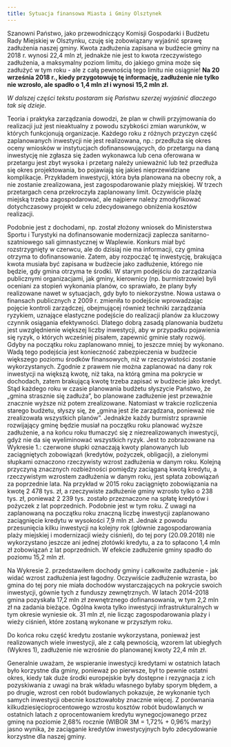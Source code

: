 ```yaml
---
title: Sytuacja finansowa Miasta i Gminy Olsztynek
---
```


Szanowni Państwo, jako przewodniczący Komisji Gospodarki i Budżetu Rady Miejskiej w Olsztynku, czuję się zobowiązany wyjaśnić sprawę zadłużenia naszej gminy. Kwota zadłużenia zapisana w budżecie gminy na 2018 r. wynosi 22,4 mln zł, jednakże nie jest to kwota rzeczywistego zadłużenia, a maksymalny poziom limitu, do jakiego gmina może się zadłużyć w tym roku - ale z całą pewnością tego limitu nie osiągnie!
**Na 20 września 2018 r., kiedy przygotowuję tę informację, zadłużenie nie tylko nie wzrosło, ale spadło o 1,4  mln zł i wynosi 15,2 mln zł.**

*W dalszej części tekstu postaram się Państwu szerzej wyjaśnić dlaczego tak się dzieje.*

Teoria i praktyka zarządzania dowodzi, że plan w chwili przyjmowania do realizacji już jest nieaktualny z powodu szybkości zmian warunków, w których funkcjonują organizacje. Każdego roku z różnych przyczyn część zaplanowanych inwestycji nie jest realizowana, np.: przedłuża się okres oceny wniosków w instytucjach dofinansowujących, do przetargu na daną inwestycję nie zgłasza się żaden wykonawca lub cena oferowana w przetargu jest zbyt wysoka i przetarg należy unieważnić lub też przedłuża się okres projektowania, bo pojawiają się jakieś nieprzewidziane komplikacje. Przykładem inwestycji, która była planowana na obecny rok, a nie zostanie zrealizowana, jest zagospodarowanie plaży miejskiej. W trzech przetargach cena przekroczyła zaplanowany limit. Oczywiście plażę miejską trzeba zagospodarować, ale najpierw należy zmodyfikować dotychczasowy projekt w celu zdecydowanego obniżenia kosztów realizacji.

Podobnie jest z dochodami, np. został złożony wniosek do Ministerstwa Sportu i Turystyki na dofinansowanie modernizacji zaplecza sanitarno-szatniowego sali gimnastycznej w Waplewie. Konkurs miał być rozstrzygnięty w czerwcu, ale do dzisiaj nie ma informacji, czy gmina otrzyma to dofinansowanie. Zatem, aby rozpocząć tę inwestycję, brakująca kwota musiała być zapisana w budżecie jako zadłużenie, którego nie będzie, gdy gmina otrzyma te środki.
W starym podejściu do zarządzania publicznymi organizacjami, jak gminy, kierownicy (np. burmistrzowie) byli oceniani za stopień wykonania planów, co sprawiało, że plany były realizowane nawet w sytuacjach, gdy było to niekorzystne. Nowa ustawa o finansach publicznych z 2009 r. zmieniła to podejście wprowadzając pojęcie kontroli zarządczej, obejmującej również techniki zarządzania ryzykiem, uznające elastyczne podejście do realizacji planów za kluczowy czynnik osiągania efektywności.
Dlatego dobrą zasadą planowania budżetu jest uwzględnienie większej liczby inwestycji, aby w przypadku pojawienia się ryzyk, o których wcześniej pisałem, zapewnić gminie stały rozwój. Gdyby na początku roku zaplanowano mniej, to jeszcze mniej by wykonano. Wadą tego podejścia jest konieczność zabezpieczenia w budżecie większego poziomu środków finansowych, niż w rzeczywistości zostanie wykorzystanych. Zgodnie z prawem nie można zaplanować na dany rok inwestycji na większą kwotę, niż taka, na którą gmina ma pokrycie w dochodach, zatem brakującą kwotę trzeba zapisać w budżecie jako kredyt. Stąd każdego roku w czasie planowania budżetu słyszycie Państwo, że „gmina strasznie się zadłuża”, bo planowane zadłużenie jest przeważnie znacznie wyższe niż potem zrealizowane. Natomiast w trakcie rozliczenia starego budżetu, słyszy się, że „gmina jest źle zarządzana, ponieważ nie zrealizowała wszystkich planów”. Jednakże każdy burmistrz sprawnie rozwijający gminę będzie musiał na początku roku planować wyższe zadłużenie, a na końcu roku tłumaczyć się z niezrealizowanych inwestycji, gdyż nie da się wyeliminować wszystkich ryzyk. Jest to zobrazowane na Wykresie 1.: czerwone słupki oznaczają kwoty planowanych lub zaciągniętych zobowiązań (kredytów, pożyczek, obligacji), a zielonymi słupkami oznaczono rzeczywisty wzrost zadłużenia w danym roku.
Kolejną przyczyną znacznych rozbieżności pomiędzy zaciąganą kwotą kredytu, a rzeczywistym wzrostem zadłużenia w danym roku, jest spłata zobowiązań za poprzednie lata. Na przykład w 2015 roku zaciągnięto zobowiązania na kwotę 2 478 tys. zł, a rzeczywiste zadłużenie gminy wzrosło tylko o 238 tys. zł, ponieważ 2 239 tys. zostało przeznaczone na spłatę kredytów i pożyczek z lat poprzednich. Podobnie jest w tym roku. Z uwagi na zaplanowaną na początku roku znaczną liczbę inwestycji zaplanowano zaciągnięcie kredytu w wysokości 7,9 mln zł. Jednak z powodu przesunięcia kilku inwestycji na kolejny rok (głównie zagospodarowania plaży miejskiej i modernizacji wieży ciśnień), do tej pory (20.09.2018) nie wykorzystano jeszcze ani jednej złotówki kredytu, a za to spłacono 1,4 mln zł zobowiązań z lat poprzednich. W efekcie zadłużenie gminy spadło do poziomu 15,2 mln zł. 

Na Wykresie 2. przedstawiłem dochody gminy i całkowite zadłużenie - jak widać wzrost zadłużenia jest łagodny. Oczywiście zadłużenie wzrasta, bo gmina do tej pory nie miała dochodów wystarczających na pokrycie swoich inwestycji, gównie tych z funduszy zewnętrznych. 
W latach 2014-2018 gmina pozyskała 17,2 mln zł zewnętrznego dofinansowania, w tym 2,2 mln zł na zadania bieżące. Ogólna kwota tylko inwestycji infrastrukturalnych w tym okresie wyniesie ok. 31 mln zł, nie licząc zagospodarowania plaży i wieży ciśnień, które zostaną wykonane w przyszłym roku. 

Do końca roku część kredytu zostanie wykorzystana, ponieważ jest realizowanych wiele inwestycji, ale z całą pewnością, wzorem lat ubiegłych (Wykres 1), zadłużenie nie wzrośnie do planowanej kwoty 22,4 mln zł.

Generalnie uważam, że wspieranie inwestycji kredytami w ostatnich latach było korzystne dla gminy, ponieważ po pierwsze, był to pewnie ostatni okres, kiedy tak duże środki europejskie były dostępne i rezygnacja z ich pozyskiwania z uwagi na brak wkładu własnego byłaby sporym błędem, a po drugie, wzrost cen robót budowlanych pokazuje, że wykonanie tych samych inwestycji obecnie kosztowałoby znacznie więcej. Z porównania kilkudziesięcioprocentowego wzrostu kosztów robót budowlanych w ostatnich latach z oprocentowaniem kredytu wynegocjowanego przez gminę na poziomie 2,68% rocznie (WIBOR 3M = 1,72% + 0,96% marży) jasno wynika, że zaciąganie kredytów inwestycyjnych było zdecydowanie korzystne dla naszej gminy. 


